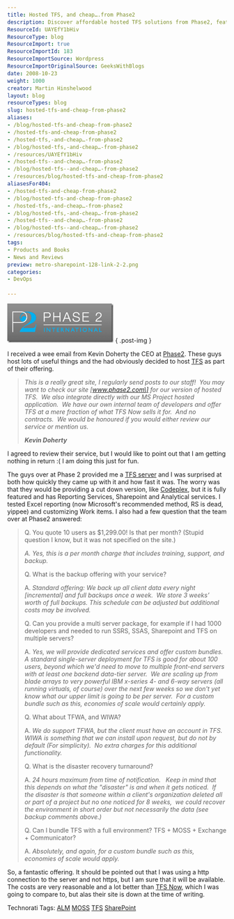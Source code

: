 ```yaml
---
title: Hosted TFS, and cheap….from Phase2
description: Discover affordable hosted TFS solutions from Phase2, featuring full support and custom bundles. Enhance your team's productivity without contracts!
ResourceId: UAYEfY1bHiv
ResourceType: blog
ResourceImport: true
ResourceImportId: 183
ResourceImportSource: Wordpress
ResourceImportOriginalSource: GeeksWithBlogs
date: 2008-10-23
weight: 1000
creator: Martin Hinshelwood
layout: blog
resourceTypes: blog
slug: hosted-tfs-and-cheap-from-phase2
aliases:
- /blog/hosted-tfs-and-cheap-from-phase2
- /hosted-tfs-and-cheap-from-phase2
- /hosted-tfs,-and-cheap…-from-phase2
- /blog/hosted-tfs,-and-cheap…-from-phase2
- /resources/UAYEfY1bHiv
- /hosted-tfs--and-cheap…-from-phase2
- /blog/hosted-tfs--and-cheap…-from-phase2
- /resources/blog/hosted-tfs-and-cheap-from-phase2
aliasesFor404:
- /hosted-tfs-and-cheap-from-phase2
- /blog/hosted-tfs-and-cheap-from-phase2
- /hosted-tfs,-and-cheap…-from-phase2
- /blog/hosted-tfs,-and-cheap…-from-phase2
- /hosted-tfs--and-cheap…-from-phase2
- /blog/hosted-tfs--and-cheap…-from-phase2
- /resources/blog/hosted-tfs-and-cheap-from-phase2
tags:
- Products and Books
- News and Reviews
preview: metro-sharepoint-128-link-2-2.png
categories:
- DevOps

---
```

[![image](images/21c33c4198cb_76CA-image_thumb_2-1-1.png)](http://blog.hinshelwood.com/files/2011/05/GWB-WindowsLiveWriter-21c33c4198cb_76CA-image_6.png)
{ .post-img }

I received a wee email from Kevin Doherty the CEO at [Phase2](http://Phase2.com). These guys host lots of useful things and the had obviously decided to host [TFS](http://msdn2.microsoft.com/en-us/teamsystem/aa718934.aspx "Team Foundation Server") as part of their offering.

> _This is a really great site, I regularly send posts to our staff!  You may want to check our site \[www.phase2.com\] for our version of hosted TFS.  We also integrate directly with our MS Project hosted application.  We have our own internal team of developers and offer TFS at a mere fraction of what TFS Now sells it for.  And no contracts.  We would be honoured if you would either review our service or mention us._
>
> _**Kevin Doherty**_

I agreed to review their service, but I would like to point out that I am getting nothing in return :( I am doing this just for fun.

The guys over at Phase 2 provided me a [TFS server](http://www.phase2.com/hosted_team_foundation_server_overview2.aspx) and I was surprised at both how quickly they came up with it and how fast it was. The worry was that they would be providing a cut down version, like [Codeplex](http://codeplex.com), but it is fully featured and has Reporting Services, Sharepoint and Analytical services. I tested Excel reporting (now Microsoft's recommended method, RS is dead, yippee) and customizing Work items. I also had a few question that the team over at Phase2 answered:

> Q. You quote 10 users as $1,299.00! Is that per month? (Stupid question I know, but it was not specified on the site.)
>
> _A. Yes, this is a per month charge that includes training, support, and backup._
>
> Q. What is the backup offering with your service?
>
> A. _Standard offering: We back up all client data every night \[incremental\] and full backups once a week.  We store 3 weeks’ worth of full backups. This schedule can be adjusted but additional costs may be involved._
>
> Q. Can you provide a multi server package, for example if I had 1000 developers and needed to run SSRS, SSAS, Sharepoint and TFS on multiple servers?
>
> A. _Yes, we will provide dedicated services and offer custom bundles.   A standard single-server deployment for TFS is good for about 100 users, beyond which we'd need to move to multiple front-end servers with at least one backend data-tier server.  We are scaling up from blade arrays to very powerful IBM x-series 4- and 6-way servers (all running virtuals, of course) over the next few weeks so we don't yet know what our upper limit is going to be per server.  For a custom bundle such as this, economies of scale would certainly apply._
>
> Q. What about TFWA, and WIWA?
>
> A. _We do support TFWA, but the client must have an account in TFS.  WIWA is something that we can install upon request, but do not by default (For simplicity).  No extra charges for this additional functionality._
>
> Q. What is the disaster recovery turnaround?
>
> A. _24 hours maximum from time of notification.   Keep in mind that this depends on what the "disaster" is and when it gets noticed.  If the disaster is that someone within a client's organization deleted all or part of a project but no one noticed for 8 weeks,  we could recover the environment in short order but not necessarily the data (see backup comments above.)_
>
> Q. Can I bundle TFS with a full environment? TFS + MOSS + Exchange + Communicator?
>
> A. _Absolutely, and again, for a custom bundle such as this, economies of scale would apply._

So, a fantastic offering. It should be pointed out that I was using a http connection to the server and not https, but I am sure that it will be available. The costs are very reasonable and a lot better than [TFS Now](http://www.tfsnow.com/), which I was going to compare to, but alas their site is down at the time of writing.

Technorati Tags: [ALM](http://technorati.com/tags/ALM) [MOSS](http://technorati.com/tags/MOSS) [TFS](http://technorati.com/tags/TFS) [SharePoint](http://technorati.com/tags/SharePoint)
